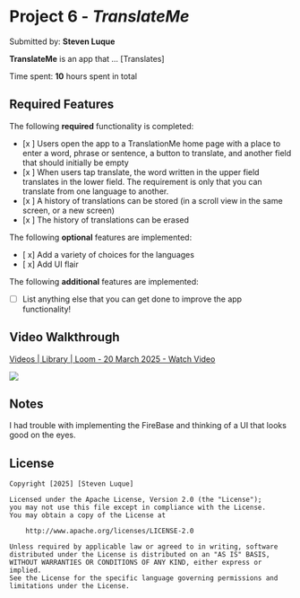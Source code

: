 # Project 6 - *TranslateMe*

Submitted by: **Steven Luque**

**TranslateMe** is an app that ... [Translates] 

Time spent: **10** hours spent in total

## Required Features

The following **required** functionality is completed:

- [x ] Users open the app to a TranslationMe home page with a place to enter a word, phrase or sentence, a button to translate, and another field that should initially be empty
- [x ] When users tap translate, the word written in the upper field translates in the lower field. The requirement is only that you can translate from one language to another.
- [x ] A history of translations can be stored (in a scroll view in the same screen, or a new screen)
- [x ] The history of translations can be erased
 
The following **optional** features are implemented:

- [ x] Add a variety of choices for the languages
- [ x] Add UI flair

The following **additional** features are implemented:

- [ ] List anything else that you can get done to improve the app functionality!

## Video Walkthrough

<div>
    <a href="https://www.loom.com/share/4e18aaa095ca4f22832567f8abb6e0f3">
      <p>Videos | Library | Loom - 20 March 2025 - Watch Video</p>
    </a>
    <a href="https://www.loom.com/share/4e18aaa095ca4f22832567f8abb6e0f3">
      <img style="max-width:300px;" src="https://cdn.loom.com/sessions/thumbnails/4e18aaa095ca4f22832567f8abb6e0f3-6356cd90fd05237f-full-play.gif">
    </a>
  </div>

## Notes

I had trouble with implementing the FireBase and thinking of a UI that looks good on the eyes. 
## License

    Copyright [2025] [Steven Luque]

    Licensed under the Apache License, Version 2.0 (the "License");
    you may not use this file except in compliance with the License.
    You may obtain a copy of the License at

        http://www.apache.org/licenses/LICENSE-2.0

    Unless required by applicable law or agreed to in writing, software
    distributed under the License is distributed on an "AS IS" BASIS,
    WITHOUT WARRANTIES OR CONDITIONS OF ANY KIND, either express or implied.
    See the License for the specific language governing permissions and
    limitations under the License.
